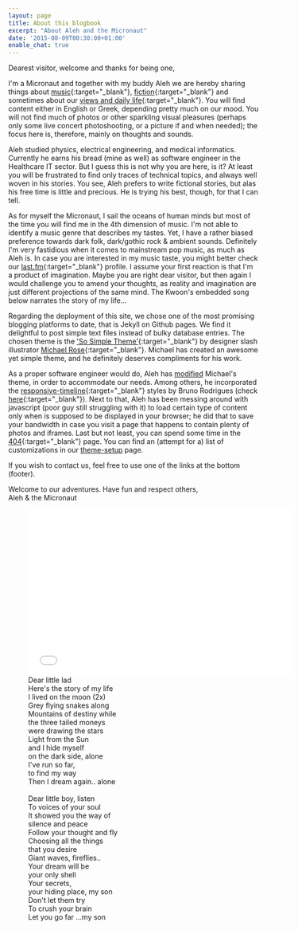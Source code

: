 ```yaml
---
layout: page
title: About this blogbook
excerpt: "About Aleh and the Micronaut"
date: '2015-08-09T00:30:00+01:00'
enable_chat: true
---
```


Dearest visitor, welcome and thanks for being one,

I'm a Micronaut and together with my buddy Aleh we are hereby sharing things about [music](/music){:target="_blank"},  [fiction](/stories){:target="_blank"} and sometimes about our [views and daily life](/blog){:target="_blank"}.  You will find content either in English or Greek, depending pretty much on our mood. You will not find much of photos or other sparkling visual pleasures (perhaps only some live concert photoshooting, or a picture if and when needed); the focus here is, therefore, mainly on thoughts and sounds. 

Aleh studied physics, electrical engineering, and medical informatics. Currently he earns his bread (mine as well) as software engineer in the Healthcare IT sector. But I guess this is not why you are here, is it? At least you will be frustrated to find only traces of technical topics, and always well woven in his stories. You see, Aleh prefers to write fictional stories, but alas his free time is little and precious. He is trying his best, though, for that I can tell.

As for myself the Micronaut, I sail the oceans of human minds but most of the time you will find me in the 4th dimension of music. I'm not able to identify a music genre that describes my tastes. Yet, I have a rather biased preference towards dark folk, dark/gothic rock & ambient sounds. Definitely I'm very fastidious when it comes to mainstream pop music, as much as Aleh is. In case you are interested in my music taste, you might better check our [last.fm](http://www.last.fm/user/AL3x4ndros){:target="_blank"} profile. I assume your first reaction is that  I'm a product of imagination. Maybe you are right dear visitor, but then again I would challenge you to amend your thoughts, as reality and imagination are just different projections of the same mind. The Kwoon's embedded song below narrates the story of my life...

Regarding the deployment of this site, we chose one of the most promising blogging platforms to date, that is Jekyll on Github pages. We find it delightful to post simple text files instead of bulky database entries. The chosen theme is the ['So Simple Theme'](http://mademistakes.com/so-simple/){:target="_blank"} by designer slash illustrator [Michael Rose](http://mademistakes.com){:target="_blank"}. Michael has created an awesome yet simple theme, and he definitely deserves compliments for his work. 

As a proper software engineer would do, Aleh has [modified](/theme-setup/#alehs-customizations) Michael's theme, in order to accommodate our needs. Among others, he incorporated the [responsive-timeline](https://github.com/brunodsgn/responsive-timeline){:target="_blank"} styles by Bruno Rodrigues (check [here](/music/new-albums-2015/){:target="_blank"}). Next to that, Aleh has been messing around with javascript (poor guy still struggling with it) to load certain type of content only when is supposed to be displayed in your browser; he did that to save your bandwidth in case you visit a page that happens to contain plenty of photos and iframes. Last but not least, you can spend some time in the [404](/404){:target="_blank"} page. You can find an (attempt for a) list of customizations in our [theme-setup](/theme-setup/#alehs-customizations) page.

If you wish to contact us, feel free to use one of the links at the bottom (footer).

Welcome to our adventures. Have fun and respect others,<br/>
Aleh & the Micronaut

<figure>
    <iframe width="530" height="335" src="//www.youtube.com/embed/xTysF1E4Ft0?rel=0" frameborder="0" allowfullscreen>&nbsp;</iframe>	
    <figcaption>Dear little lad<br/>
Here's the story of my life<br/> 
I lived on the moon (2x)<br/>
Grey flying snakes along<br/>
Mountains of destiny while<br/>
the three tailed moneys<br/>
were drawing the stars<br/>
Light from the Sun<br/>
and I hide myself<br/>
on the dark side, alone<br/>
I've run so far,<br/>
to find my way<br/>
Then I dream again.. alone<br/>
<br/>
Dear little boy, listen<br/>
To voices of your soul<br/>
It showed you the way of<br/>
silence and peace<br/>
Follow your thought and fly<br/>
Choosing all the things<br/>
that you desire<br/>
Giant waves, fireflies..<br/>
Your dream will be<br/>
your only shell<br/>
Your secrets,<br/>
your hiding place, my son<br/>
Don't let them try<br/>
To crush your brain<br/>
Let you go far ...my son</figcaption>
</figure>